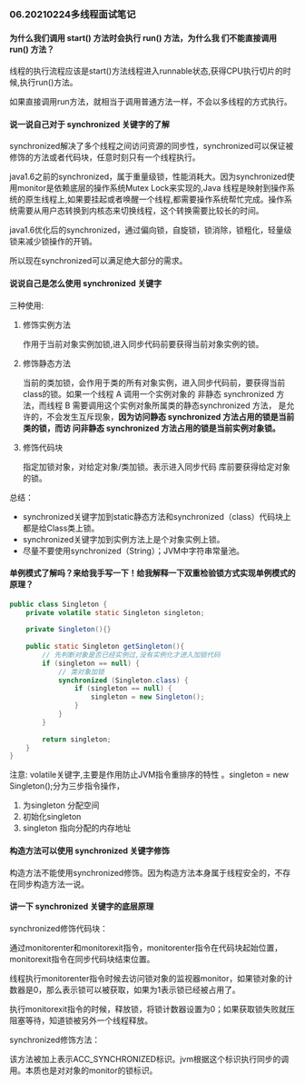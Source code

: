 ### 06.20210224多线程面试笔记

#### 为什么我们调⽤ start() ⽅法时会执⾏ run() ⽅法，为什么我 们不能直接调⽤ run() ⽅法？

线程的执行流程应该是start()方法线程进入runnable状态,获得CPU执行切片的时候,执行run()方法。

如果直接调用run方法，就相当于调用普通方法一样，不会以多线程的方式执行。



#### 说⼀说⾃⼰对于 synchronized 关键字的了解

synchronized解决了多个线程之间访问资源的同步性，synchronized可以保证被修饰的方法或者代码块，任意时刻只有一个线程执行。

java1.6之前的synchronized，属于重量级锁，性能消耗大。因为synchronized使用monitor是依赖底层的操作系统Mutex Lock来实现的,Java 线程是映射到操作系统的原生线程上,如果要挂起或者唤醒一个线程,都需要操作系统帮忙完成。操作系统需要从用户态转换到内核态来切换线程，这个转换需要比较长的时间。

java1.6优化后的synchronized，通过偏向锁，自旋锁，锁消除，锁粗化，轻量级锁来减少锁操作的开销。

所以现在synchronized可以满足绝大部分的需求。

#### 说说⾃⼰是怎么使⽤ synchronized 关键字

三种使用: 

1. 修饰实例方法

   作用于当前对象实例加锁,进入同步代码前要获得当前对象实例的锁。

2. 修饰静态方法

   当前的类加锁，会作用于类的所有对象实例，进入同步代码前，要获得当前class的锁。如果⼀个线程 A 调⽤⼀个实例对象的 ⾮静态 synchronized ⽅法，⽽线程 B 需要调⽤这个实例对象所属类的静态synchronized ⽅法， 是允许的，不会发⽣互斥现象，**因为访问静态 synchronized ⽅法占⽤的锁是当前类的锁，⽽访 问⾮静态 synchronized ⽅法占⽤的锁是当前实例对象锁。**

3. 修饰代码块

   指定加锁对象，对给定对象/类加锁。表示进⼊同步代码 库前要获得给定对象的锁。

总结：

- synchronized关键字加到static静态方法和synchronized（class）代码块上都是给Class类上锁。
- synchronized关键字加到实例方法上是个对象实例上锁。
- 尽量不要使用synchronized（String）；JVM中字符串常量池。

#### 单例模式了解吗？来给我⼿写⼀下！给我解释⼀下双重检验锁⽅式实现单例模式的原理？

```java
public class Singleton {
    private volatile static Singleton singleton;
    
    private Singleton(){}
    
    public static Singleton getSingleton(){
        // 先判断对象是否已经实例过,没有实例化才进入加锁代码
        if (singleton == null) {
            // 类对象加锁
            synchronized (Singleton.class) {
                if (singleton == null) {
                    singleton = new Singleton();
                }
            }
        }
        
       	return singleton;
    }
}
```

注意: volatile关键字,主要是作用防止JVM指令重排序的特性 。singleton = new Singleton();分为三步指令操作，

1. 为singleton 分配空间
2. 初始化singleton 
3. singleton 指向分配的内存地址

#### 构造⽅法可以使⽤ synchronized 关键字修饰

构造方法不能使用synchronized修饰。因为构造方法本身属于线程安全的，不存在同步构造方法一说。

#### 讲⼀下 synchronized 关键字的底层原理

synchronized修饰代码块：

通过monitorenter和monitorexit指令，monitorenter指令在代码块起始位置，monitorexit指令在同步代码块结束位置。

线程执行monitorenter指令时候去访问锁对象的监视器monitor，如果锁对象的计数器是0，那么表示锁可以被获取，如果为1表示锁已经被占用了。

执行monitorexit指令的时候，释放锁，将锁计数器设置为0；如果获取锁失败就压阻塞等待，知道锁被另外一个线程释放。

synchronized修饰方法：

该方法被加上表示ACC_SYNCHRONIZED标识。jvm根据这个标识执行同步的调用。本质也是对对象的monitor的锁标识。









